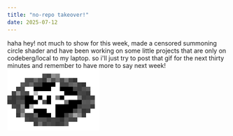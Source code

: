```yaml
---
title: "no-repo takeover!"
date: 2025-07-12
---
```

haha hey! not much to show for this week, made a censored summoning circle shader and have been working on some little projects that are only on codeberg/local to my laptop. so i'll just try to post that gif for the next thirty minutes and remember to have more to say next week!
![yay](/assets/fxx1.gif)
